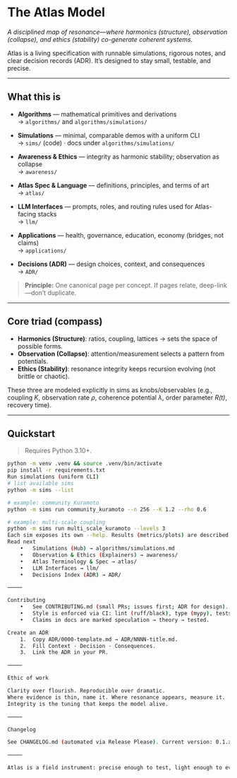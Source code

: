 # The Atlas Model

*A disciplined map of resonance—where harmonics (structure), observation (collapse), and ethics (stability) co-generate coherent systems.*

Atlas is a living specification with runnable simulations, rigorous notes, and clear decision records (ADR). It’s designed to stay small, testable, and precise.

---

## What this is

- **Algorithms** — mathematical primitives and derivations  
  → `algorithms/` and `algorithms/simulations/`

- **Simulations** — minimal, comparable demos with a uniform CLI  
  → `sims/` (code) · docs under `algorithms/simulations/`

- **Awareness & Ethics** — integrity as harmonic stability; observation as collapse  
  → `awareness/`

- **Atlas Spec & Language** — definitions, principles, and terms of art  
  → `atlas/`

- **LLM Interfaces** — prompts, roles, and routing rules used for Atlas-facing stacks  
  → `llm/`

- **Applications** — health, governance, education, economy (bridges, not claims)  
  → `applications/`

- **Decisions (ADR)** — design choices, context, and consequences  
  → `ADR/`

> **Principle:** One canonical page per concept. If pages relate, deep-link—don’t duplicate.

---

## Core triad (compass)

- **Harmonics (Structure)**: ratios, coupling, lattices → sets the space of possible forms.  
- **Observation (Collapse)**: attention/measurement selects a pattern from potentials.  
- **Ethics (Stability)**: resonance integrity keeps recursion evolving (not brittle or chaotic).

These three are modeled explicitly in sims as knobs/observables (e.g., coupling *K*, observation rate *ρ*, coherence potential *λ*, order parameter *R(t)*, recovery time).

---

## Quickstart

> Requires Python 3.10+.

```bash
python -m venv .venv && source .venv/bin/activate
pip install -r requirements.txt
Run simulations (uniform CLI)
# list available sims
python -m sims --list

# example: community Kuramoto
python -m sims run community_kuramoto --n 256 --K 1.2 --rho 0.6

# example: multi-scale coupling
python -m sims run multi_scale_kuramoto --levels 3
Each sim exposes its own --help. Results (metrics/plots) are described in algorithms/simulations/*.
Read next
	•	Simulations (Hub) → algorithms/simulations.md
	•	Observation & Ethics (Explainers) → awareness/
	•	Atlas Terminology & Spec → atlas/
	•	LLM Interfaces → llm/
	•	Decisions Index (ADR) → ADR/

⸻

Contributing
	•	See CONTRIBUTING.md (small PRs; issues first; ADR for design).
	•	Style is enforced via CI: lint (ruff/black), type (mypy), tests (pytest), docs (mkdocs --strict).
	•	Claims in docs are marked speculation → theory → tested.

Create an ADR
	1.	Copy ADR/0000-template.md → ADR/NNNN-title.md.
	2.	Fill Context · Decision · Consequences.
	3.	Link the ADR in your PR.

⸻

Ethic of work

Clarity over flourish. Reproducible over dramatic.
Where evidence is thin, name it. Where resonance appears, measure it.
Integrity is the tuning that keeps the model alive.

⸻

Changelog

See CHANGELOG.md (automated via Release Please). Current version: 0.1.x.

⸻

Atlas is a field instrument: precise enough to test, light enough to evolve.
